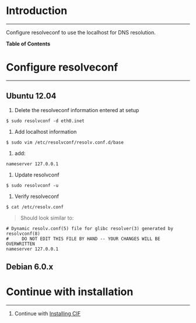# Introduction #

---


Configure resolveconf to use the localhost for DNS resolution.

**Table of Contents**


# Configure resolveconf #

---

## Ubuntu 12.04 ##

  1. Delete the resolveconf information entered at setup
```
$ sudo resolvconf -d eth0.inet
```
  1. Add localhost information
```
$ sudo vim /etc/resolvconf/resolv.conf.d/base
```
  1. add:
```
nameserver 127.0.0.1
```
  1. Update resolvconf
```
$ sudo resolvconf -u
```
  1. Verify resolveconf
```
$ cat /etc/resolv.conf
```
> Should look similar to:
```
# Dynamic resolv.conf(5) file for glibc resolver(3) generated by resolvconf(8)
#     DO NOT EDIT THIS FILE BY HAND -- YOUR CHANGES WILL BE OVERWRITTEN
nameserver 127.0.0.1
```
## Debian 6.0.x ##

# Continue with installation #

---


  1. Continue with [Installing CIF](ServerInstall_v1_RC2#Installing_CIF.md)